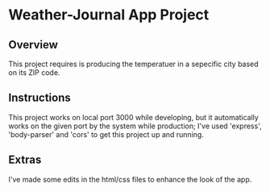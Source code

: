 # Weather-Journal App Project

## Overview
This project requires is producing the temperatuer in a sepecific city based on its ZIP code. 

## Instructions
This project works on local port 3000 while developing, but it automatically works on the given port by the system while production;
I've used 'express', 'body-parser' and 'cors' to get this project up and running.

## Extras
I've made some edits in the html/css files to enhance the look of the app.
